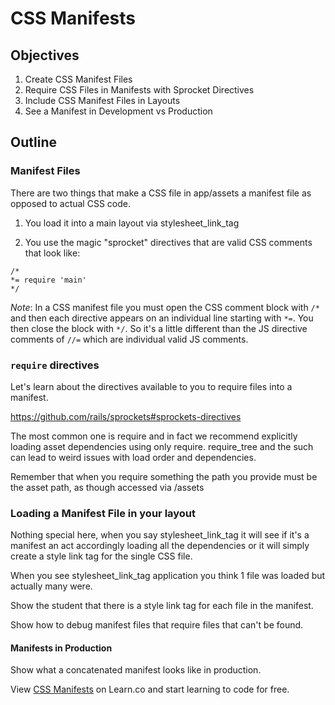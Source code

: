 # CSS Manifests

## Objectives

1. Create CSS Manifest Files
2. Require CSS Files in Manifests with Sprocket Directives
3. Include CSS Manifest Files in Layouts
4. See a Manifest in Development vs Production

## Outline

### Manifest Files

There are two things that make a CSS file in app/assets a manifest file as opposed to actual CSS code.

1. You load it into a main layout via stylesheet_link_tag

2. You use the magic "sprocket" directives that are valid CSS comments that look like:

```
/*
*= require 'main'
*/
```

_Note_: In a CSS manifest file you must open the CSS comment block with `/*` and then each directive appears on an individual line starting with `*=`. You then close the block with `*/`. So it's a little different than the JS directive comments of `//=` which are individual valid JS comments.

### `require` directives

Let's learn about the directives available to you to require files into a manifest.

https://github.com/rails/sprockets#sprockets-directives

The most common one is require and in fact we recommend explicitly loading asset dependencies using only require. require_tree and the such can lead to weird issues with load order and dependencies.

Remember that when you require something the path you provide must be the asset path, as though accessed via /assets

### Loading a Manifest File in your layout

Nothing special here, when you say stylesheet_link_tag it will see if it's a manifest an act accordingly loading all the dependencies or it will simply create a style link tag for the single CSS file.

When you see stylesheet_link_tag application you think 1 file was loaded but actually many were.

Show the student that there is a style link tag for each file in the manifest.

Show how to debug manifest files that require files that can't be found.

#### Manifests in Production

Show what a concatenated manifest looks like in production.

<p data-visibility='hidden'>View <a href='https://learn.co/lessons/css-manifests' title='CSS Manifests'>CSS Manifests</a> on Learn.co and start learning to code for free.</p>
